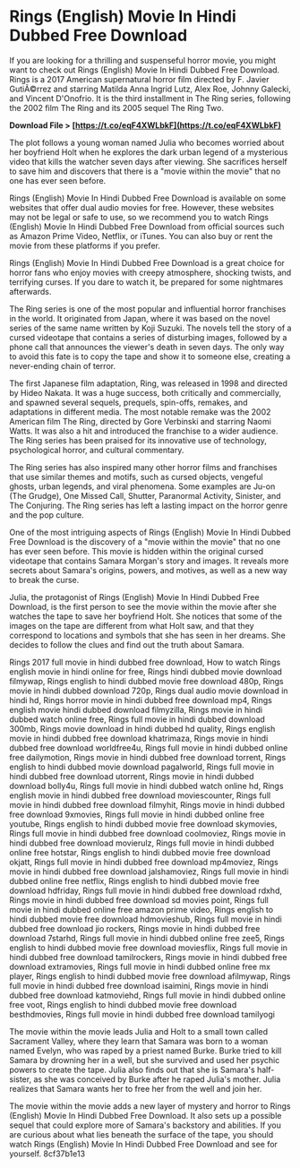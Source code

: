 # Rings (English) Movie In Hindi Dubbed Free Download
 
If you are looking for a thrilling and suspenseful horror movie, you might want to check out Rings (English) Movie In Hindi Dubbed Free Download. Rings is a 2017 American supernatural horror film directed by F. Javier GutiÃ©rrez and starring Matilda Anna Ingrid Lutz, Alex Roe, Johnny Galecki, and Vincent D'Onofrio. It is the third installment in The Ring series, following the 2002 film The Ring and its 2005 sequel The Ring Two.
 
**Download File > [https://t.co/eqF4XWLbkF](https://t.co/eqF4XWLbkF)**


 
The plot follows a young woman named Julia who becomes worried about her boyfriend Holt when he explores the dark urban legend of a mysterious video that kills the watcher seven days after viewing. She sacrifices herself to save him and discovers that there is a "movie within the movie" that no one has ever seen before.
 
Rings (English) Movie In Hindi Dubbed Free Download is available on some websites that offer dual audio movies for free. However, these websites may not be legal or safe to use, so we recommend you to watch Rings (English) Movie In Hindi Dubbed Free Download from official sources such as Amazon Prime Video, Netflix, or iTunes. You can also buy or rent the movie from these platforms if you prefer.
 
Rings (English) Movie In Hindi Dubbed Free Download is a great choice for horror fans who enjoy movies with creepy atmosphere, shocking twists, and terrifying curses. If you dare to watch it, be prepared for some nightmares afterwards.

The Ring series is one of the most popular and influential horror franchises in the world. It originated from Japan, where it was based on the novel series of the same name written by Koji Suzuki. The novels tell the story of a cursed videotape that contains a series of disturbing images, followed by a phone call that announces the viewer's death in seven days. The only way to avoid this fate is to copy the tape and show it to someone else, creating a never-ending chain of terror.
 
The first Japanese film adaptation, Ring, was released in 1998 and directed by Hideo Nakata. It was a huge success, both critically and commercially, and spawned several sequels, prequels, spin-offs, remakes, and adaptations in different media. The most notable remake was the 2002 American film The Ring, directed by Gore Verbinski and starring Naomi Watts. It was also a hit and introduced the franchise to a wider audience. The Ring series has been praised for its innovative use of technology, psychological horror, and cultural commentary.
 
The Ring series has also inspired many other horror films and franchises that use similar themes and motifs, such as cursed objects, vengeful ghosts, urban legends, and viral phenomena. Some examples are Ju-on (The Grudge), One Missed Call, Shutter, Paranormal Activity, Sinister, and The Conjuring. The Ring series has left a lasting impact on the horror genre and the pop culture.

One of the most intriguing aspects of Rings (English) Movie In Hindi Dubbed Free Download is the discovery of a "movie within the movie" that no one has ever seen before. This movie is hidden within the original cursed videotape that contains Samara Morgan's story and images. It reveals more secrets about Samara's origins, powers, and motives, as well as a new way to break the curse.
 
Julia, the protagonist of Rings (English) Movie In Hindi Dubbed Free Download, is the first person to see the movie within the movie after she watches the tape to save her boyfriend Holt. She notices that some of the images on the tape are different from what Holt saw, and that they correspond to locations and symbols that she has seen in her dreams. She decides to follow the clues and find out the truth about Samara.
 
Rings 2017 full movie in hindi dubbed free download,  How to watch Rings english movie in hindi online for free,  Rings hindi dubbed movie download filmywap,  Rings english to hindi dubbed movie free download 480p,  Rings movie in hindi dubbed download 720p,  Rings dual audio movie download in hindi hd,  Rings horror movie in hindi dubbed free download mp4,  Rings english movie hindi dubbed download filmyzilla,  Rings movie in hindi dubbed watch online free,  Rings full movie in hindi dubbed download 300mb,  Rings movie download in hindi dubbed hd quality,  Rings english movie in hindi dubbed free download khatrimaza,  Rings movie in hindi dubbed free download worldfree4u,  Rings full movie in hindi dubbed online free dailymotion,  Rings movie in hindi dubbed free download torrent,  Rings english to hindi dubbed movie download pagalworld,  Rings full movie in hindi dubbed free download utorrent,  Rings movie in hindi dubbed download bolly4u,  Rings full movie in hindi dubbed watch online hd,  Rings english movie in hindi dubbed free download moviescounter,  Rings full movie in hindi dubbed free download filmyhit,  Rings movie in hindi dubbed free download 9xmovies,  Rings full movie in hindi dubbed online free youtube,  Rings english to hindi dubbed movie free download skymovies,  Rings full movie in hindi dubbed free download coolmoviez,  Rings movie in hindi dubbed free download movierulz,  Rings full movie in hindi dubbed online free hotstar,  Rings english to hindi dubbed movie free download okjatt,  Rings full movie in hindi dubbed free download mp4moviez,  Rings movie in hindi dubbed free download jalshamoviez,  Rings full movie in hindi dubbed online free netflix,  Rings english to hindi dubbed movie free download hdfriday,  Rings full movie in hindi dubbed free download rdxhd,  Rings movie in hindi dubbed free download sd movies point,  Rings full movie in hindi dubbed online free amazon prime video,  Rings english to hindi dubbed movie free download hdmovieshub,  Rings full movie in hindi dubbed free download jio rockers,  Rings movie in hindi dubbed free download 7starhd,  Rings full movie in hindi dubbed online free zee5,  Rings english to hindi dubbed movie free download moviesflix,  Rings full movie in hindi dubbed free download tamilrockers,  Rings movie in hindi dubbed free download extramovies,  Rings full movie in hindi dubbed online free mx player,  Rings english to hindi dubbed movie free download afilmywap,  Rings full movie in hindi dubbed free download isaimini,  Rings movie in hindi dubbed free download katmoviehd,  Rings full movie in hindi dubbed online free voot,  Rings english to hindi dubbed movie free download besthdmovies,  Rings full movie in hindi dubbed free download tamilyogi
 
The movie within the movie leads Julia and Holt to a small town called Sacrament Valley, where they learn that Samara was born to a woman named Evelyn, who was raped by a priest named Burke. Burke tried to kill Samara by drowning her in a well, but she survived and used her psychic powers to create the tape. Julia also finds out that she is Samara's half-sister, as she was conceived by Burke after he raped Julia's mother. Julia realizes that Samara wants her to free her from the well and join her.
 
The movie within the movie adds a new layer of mystery and horror to Rings (English) Movie In Hindi Dubbed Free Download. It also sets up a possible sequel that could explore more of Samara's backstory and abilities. If you are curious about what lies beneath the surface of the tape, you should watch Rings (English) Movie In Hindi Dubbed Free Download and see for yourself.
 8cf37b1e13
 
